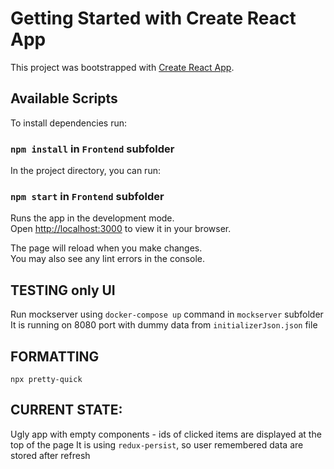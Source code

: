 # Getting Started with Create React App

This project was bootstrapped with [Create React App](https://github.com/facebook/create-react-app).

## Available Scripts
To install dependencies run:
### `npm install` in `Frontend` subfolder
In the project directory, you can run:

### `npm start` in `Frontend` subfolder

Runs the app in the development mode.\
Open [http://localhost:3000](http://localhost:3000) to view it in your browser.

The page will reload when you make changes.\
You may also see any lint errors in the console.

## TESTING only UI

Run mockserver using `docker-compose up` command in `mockserver` subfolder
It is running on 8080 port with dummy data from `initializerJson.json` file

## FORMATTING

`npx pretty-quick`

## CURRENT STATE:
Ugly app with empty components - ids of clicked items are displayed at the top of the page
It is using `redux-persist`, so user remembered data are stored after refresh

